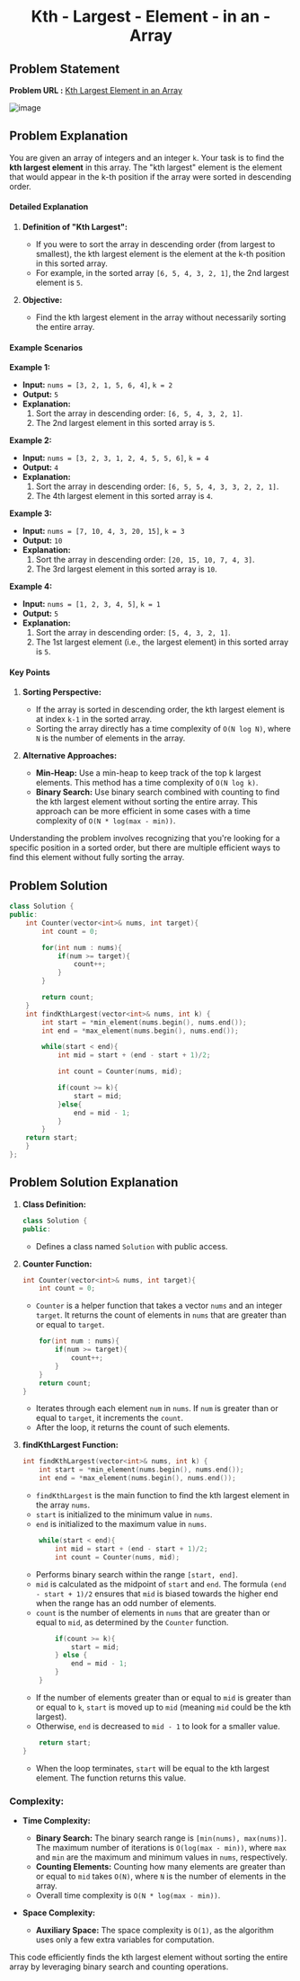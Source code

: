 <h1 align='center'>Kth - Largest - Element - in an - Array</h1>

## Problem Statement

**Problem URL :** [Kth Largest Element in an Array](https://leetcode.com/problems/kth-largest-element-in-an-array/)

![image](https://github.com/user-attachments/assets/861f7d7f-8ac7-4d2d-8586-1da82f9201c7)


## Problem Explanation
You are given an array of integers and an integer `k`. Your task is to find the **kth largest element** in this array. The "kth largest" element is the element that would appear in the k-th position if the array were sorted in descending order.

#### Detailed Explanation

1. **Definition of "Kth Largest":**
   - If you were to sort the array in descending order (from largest to smallest), the kth largest element is the element at the k-th position in this sorted array.
   - For example, in the sorted array `[6, 5, 4, 3, 2, 1]`, the 2nd largest element is `5`.

2. **Objective:**
   - Find the kth largest element in the array without necessarily sorting the entire array.

#### Example Scenarios

**Example 1:**

- **Input:** `nums = [3, 2, 1, 5, 6, 4]`, `k = 2`
- **Output:** `5`
- **Explanation:**
  1. Sort the array in descending order: `[6, 5, 4, 3, 2, 1]`.
  2. The 2nd largest element in this sorted array is `5`.

**Example 2:**

- **Input:** `nums = [3, 2, 3, 1, 2, 4, 5, 5, 6]`, `k = 4`
- **Output:** `4`
- **Explanation:**
  1. Sort the array in descending order: `[6, 5, 5, 4, 3, 3, 2, 2, 1]`.
  2. The 4th largest element in this sorted array is `4`.

**Example 3:**

- **Input:** `nums = [7, 10, 4, 3, 20, 15]`, `k = 3`
- **Output:** `10`
- **Explanation:**
  1. Sort the array in descending order: `[20, 15, 10, 7, 4, 3]`.
  2. The 3rd largest element in this sorted array is `10`.

**Example 4:**

- **Input:** `nums = [1, 2, 3, 4, 5]`, `k = 1`
- **Output:** `5`
- **Explanation:**
  1. Sort the array in descending order: `[5, 4, 3, 2, 1]`.
  2. The 1st largest element (i.e., the largest element) in this sorted array is `5`.

#### Key Points

1. **Sorting Perspective:**
   - If the array is sorted in descending order, the kth largest element is at index `k-1` in the sorted array.
   - Sorting the array directly has a time complexity of `O(N log N)`, where `N` is the number of elements in the array.

2. **Alternative Approaches:**
   - **Min-Heap:** Use a min-heap to keep track of the top k largest elements. This method has a time complexity of `O(N log k)`.
   - **Binary Search:** Use binary search combined with counting to find the kth largest element without sorting the entire array. This approach can be more efficient in some cases with a time complexity of `O(N * log(max - min))`.

Understanding the problem involves recognizing that you're looking for a specific position in a sorted order, but there are multiple efficient ways to find this element without fully sorting the array.

## Problem Solution
```cpp
class Solution {
public:
    int Counter(vector<int>& nums, int target){
        int count = 0;

        for(int num : nums){
            if(num >= target){
                count++;
            }
        }

        return count;
    }
    int findKthLargest(vector<int>& nums, int k) {
        int start = *min_element(nums.begin(), nums.end());
        int end = *max_element(nums.begin(), nums.end());

        while(start < end){
            int mid = start + (end - start + 1)/2;

            int count = Counter(nums, mid);

            if(count >= k){
                start = mid;
            }else{
                end = mid - 1;
            }
        }
    return start;
    }
};
```

## Problem Solution Explanation

1. **Class Definition:**
   ```cpp
   class Solution {
   public:
   ```
   - Defines a class named `Solution` with public access.

2. **Counter Function:**
   ```cpp
   int Counter(vector<int>& nums, int target){
       int count = 0;
   ```
   - `Counter` is a helper function that takes a vector `nums` and an integer `target`. It returns the count of elements in `nums` that are greater than or equal to `target`.

   ```cpp
       for(int num : nums){
           if(num >= target){
               count++;
           }
       }
       return count;
   }
   ```
   - Iterates through each element `num` in `nums`. If `num` is greater than or equal to `target`, it increments the `count`.
   - After the loop, it returns the count of such elements.

3. **findKthLargest Function:**
   ```cpp
   int findKthLargest(vector<int>& nums, int k) {
       int start = *min_element(nums.begin(), nums.end());
       int end = *max_element(nums.begin(), nums.end());
   ```
   - `findKthLargest` is the main function to find the kth largest element in the array `nums`.
   - `start` is initialized to the minimum value in `nums`.
   - `end` is initialized to the maximum value in `nums`.

   ```cpp
       while(start < end){
           int mid = start + (end - start + 1)/2;
           int count = Counter(nums, mid);
   ```
   - Performs binary search within the range `[start, end]`.
   - `mid` is calculated as the midpoint of `start` and `end`. The formula `(end - start + 1)/2` ensures that `mid` is biased towards the higher end when the range has an odd number of elements.
   - `count` is the number of elements in `nums` that are greater than or equal to `mid`, as determined by the `Counter` function.

   ```cpp
           if(count >= k){
               start = mid;
           } else {
               end = mid - 1;
           }
       }
   ```
   - If the number of elements greater than or equal to `mid` is greater than or equal to `k`, `start` is moved up to `mid` (meaning `mid` could be the kth largest).
   - Otherwise, `end` is decreased to `mid - 1` to look for a smaller value.

   ```cpp
       return start;
   }
   ```
   - When the loop terminates, `start` will be equal to the kth largest element. The function returns this value.

### Complexity:

- **Time Complexity:**
  - **Binary Search:** The binary search range is `[min(nums), max(nums)]`. The maximum number of iterations is `O(log(max - min))`, where `max` and `min` are the maximum and minimum values in `nums`, respectively.
  - **Counting Elements:** Counting how many elements are greater than or equal to `mid` takes `O(N)`, where `N` is the number of elements in the array.
  - Overall time complexity is `O(N * log(max - min))`.

- **Space Complexity:**
  - **Auxiliary Space:** The space complexity is `O(1)`, as the algorithm uses only a few extra variables for computation.

This code efficiently finds the kth largest element without sorting the entire array by leveraging binary search and counting operations.
